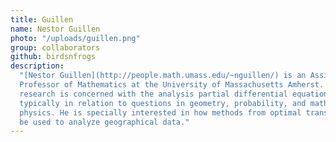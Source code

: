 ```yaml
---
title: Guillen
name: Nestor Guillen
photo: "/uploads/guillen.png"
group: collaborators
github: birdsnfrogs
description:
  "[Nestor Guillen](http://people.math.umass.edu/~nguillen/) is an Assistant
  Professor of Mathematics at the University of Massachusetts Amherst. His
  research is concerned with the analysis partial differential equations,
  typically in relation to questions in geometry, probability, and mathematical
  physics. He is specially interested in how methods from optimal transport can
  be used to analyze geographical data."
---
```

